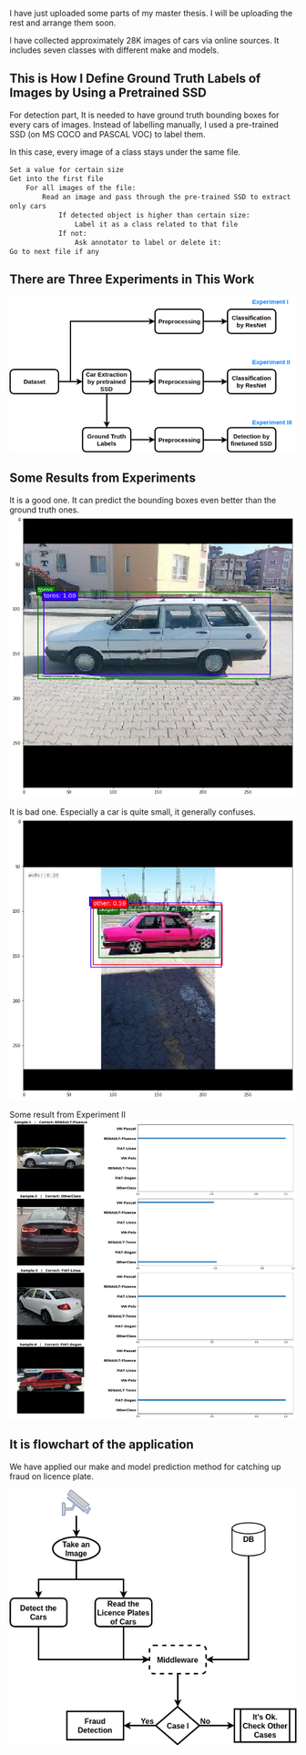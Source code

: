 I have just uploaded some parts of my master thesis. I will be uploading the rest and arrange them soon. 

I have collected approximately 28K images of cars via online sources. It includes seven classes with different make and models.


## This is How I Define Ground Truth Labels of Images by Using a Pretrained SSD

For detection part, It is needed to have ground truth bounding boxes for every cars of images. Instead of labelling manually, I used a pre-trained SSD (on MS COCO and PASCAL VOC) to label them.

In this case, every image of a class stays under the same file. 

```pseudo
Set a value for certain size
Get into the first file
    For all images of the file:
        Read an image and pass through the pre-trained SSD to extract only cars
            If detected object is higher than certain size:
                Label it as a class related to that file
            If not:
                Ask annotator to label or delete it:
Go to next file if any
```

## There are Three Experiments in This Work

![alt text](images/overview.png "Overview of the Approaches")


## Some Results from Experiments

It is a good one. It can predict the bounding boxes even better than the ground truth ones.
![alt text](images/goodResultDetection1.png "Renault Toros")

It is bad one. Especially a car is quite small, it generally confuses.
![alt text](images/badResultDetection1.png "FIAT Dogan")

Some result from Experiment II
![alt text](images/display_B_300.png "Classification")


## It is flowchart of the application

We have applied our make and model prediction method for catching up fraud on licence plate. 

![alt text](images/flowchart.png "Flowchart of the Application")
